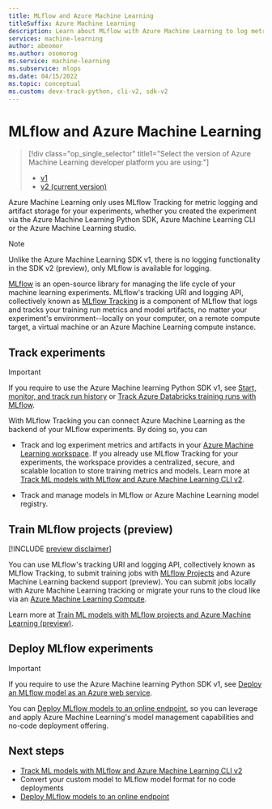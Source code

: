 ```yaml
---
title: MLflow and Azure Machine Learning
titleSuffix: Azure Machine Learning
description: Learn about MLflow with Azure Machine Learning to log metrics and artifacts from ML models, and deploy your ML models as a web service.
services: machine-learning
author: abeomor
ms.author: osomorog
ms.service: machine-learning
ms.subservice: mlops
ms.date: 04/15/2022
ms.topic: conceptual
ms.custom: devx-track-python, cli-v2, sdk-v2
---
```


# MLflow and Azure Machine Learning

> [!div class="op_single_selector" title1="Select the version of Azure Machine Learning developer platform you are using:"]
> * [v1](v1/concept-mlflow-v1.md)
> * [v2 (current version)](concept-mlflow.md)

Azure Machine Learning only uses MLflow Tracking for metric logging and artifact storage for your experiments, whether you created the experiment via the Azure Machine Learning Python SDK, Azure Machine Learning CLI or the Azure Machine Learning studio. 

> [!NOTE]
> Unlike the Azure Machine Learning SDK v1, there is no logging functionality in the SDK v2 (preview), only MLflow is available for logging.

[MLflow](https://www.mlflow.org) is an open-source library for managing the life cycle of your machine learning experiments.  MLflow's tracking URI and logging API, collectively known as [MLflow Tracking](https://mlflow.org/docs/latest/quickstart.html#using-the-tracking-api) is a component of MLflow that logs and tracks your training run metrics and model artifacts, no matter your experiment's environment--locally on your computer, on a remote compute target, a virtual machine or an Azure Machine Learning compute instance.

## Track experiments

> [!IMPORTANT]
> If you require to use the Azure Machine learning Python SDK v1, see [Start, monitor, and track run history](how-to-track-monitor-analyze-runs.md) or [Track Azure Databricks training runs with MLflow](how-to-use-mlflow-azure-databricks.md).

With MLflow Tracking you can connect Azure Machine Learning as the backend of your MLflow experiments. By doing so, you can

+ Track and log experiment metrics and artifacts in your [Azure Machine Learning workspace](./concept-azure-machine-learning-architecture.md#workspace). If you already use MLflow Tracking for your experiments, the workspace provides a centralized, secure, and scalable location to store training metrics and models. Learn more at [Track ML models with MLflow and Azure Machine Learning CLI v2](how-to-use-mlflow-cli-runs.md).

+ Track and manage models in MLflow or Azure Machine Learning model registry.

## Train MLflow projects (preview)

[!INCLUDE [preview disclaimer](../../includes/machine-learning-preview-generic-disclaimer.md)]

You can use MLflow's tracking URI and logging API, collectively known as MLflow Tracking, to submit training jobs with [MLflow Projects](https://www.mlflow.org/docs/latest/projects.html) and Azure Machine Learning backend support (preview). You can submit jobs locally with Azure Machine Learning tracking or migrate your runs to the cloud like via an [Azure Machine Learning Compute](./how-to-create-attach-compute-cluster.md).

Learn more at [Train ML models with MLflow projects and Azure Machine Learning (preview)](how-to-train-mlflow-projects.md).

## Deploy MLflow experiments

> [!IMPORTANT]
> If you require to use the Azure Machine learning Python SDK v1, see [Deploy an MLflow model as an Azure web service](how-to-deploy-mlflow-models.md).

You can [Deploy MLflow models to an online endpoint](how-to-deploy-mlflow-models-online-endpoints.md), so you can leverage and apply Azure Machine Learning's model management capabilities and no-code deployment offering.

## Next steps
* [Track ML models with MLflow and Azure Machine Learning CLI v2](how-to-use-mlflow-cli-runs.md)
* Convert your custom model to MLflow model format for no code deployments
* [Deploy MLflow models to an online endpoint](how-to-deploy-mlflow-models-online-endpoints.md)

